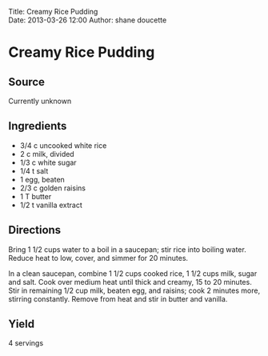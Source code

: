 Title: Creamy Rice Pudding  
Date: 2013-03-26 12:00
Author: shane doucette

# Creamy Rice Pudding

## Source
Currently unknown

## Ingredients
+ 3/4 c uncooked white rice
+ 2 c milk, divided
+ 1/3 c white sugar
+ 1/4 t salt
+ 1 egg, beaten
+ 2/3 c golden raisins
+ 1 T butter
+ 1/2 t vanilla extract

## Directions
Bring 1 1/2 cups water to a boil in a saucepan; stir rice into boiling 
water. Reduce heat to low, cover, and simmer for 20 minutes.

In a clean saucepan, combine 1 1/2 cups cooked rice, 1 1/2 cups milk, 
sugar and salt. Cook over medium heat until thick and creamy, 15 to 20 
minutes. Stir in remaining 1/2 cup milk, beaten egg, and raisins; cook 2 
minutes more, stirring constantly. Remove from heat and stir in butter and 
vanilla.

## Yield
4 servings

